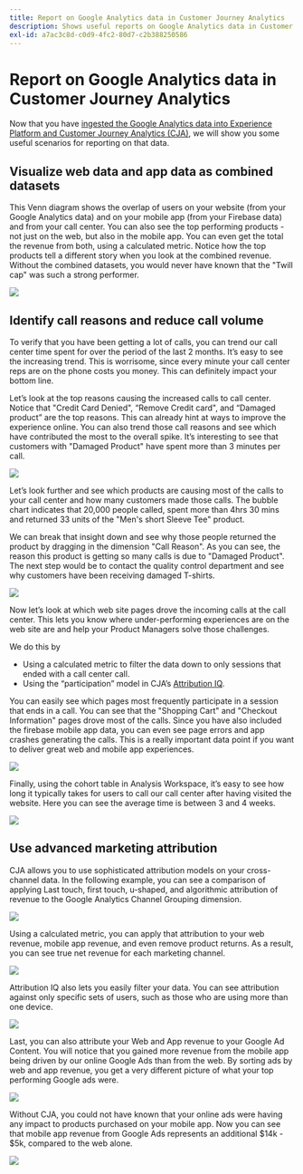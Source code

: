 ```yaml
---
title: Report on Google Analytics data in Customer Journey Analytics
description: Shows useful reports on Google Analytics data in Customer Journey Analytics
exl-id: a7ac3c8d-c0d9-4fc2-80d7-c2b388250586
---
```

# Report on Google Analytics data in Customer Journey Analytics

Now that you have [ingested the Google Analytics data into Experience Platform and Customer Journey Analytics (CJA)](/help/use-cases/ga-to-cja.md), we will show you some useful scenarios for reporting on that data.

## Visualize web data and app data as combined datasets

This Venn diagram shows the overlap of users on your website (from your Google Analytics data) and on your mobile app (from your Firebase data) and from your call center. You can also see the top performing products - not just on the web, but also in the mobile app. You can even get the total the revenue from both, using a calculated metric. Notice how the top products tell a different story when you look at the combined revenue. Without the combined datasets, you would never have known that the "Twill cap" was such a strong performer.

![](assets/combined-datasets.png)

## Identify call reasons and reduce call volume 

To verify that you have been getting a lot of calls, you can trend our call center time spent for over the period of the last 2 months. It’s easy to see the increasing trend. This is worrisome, since every minute your call center reps are on the phone costs you money. This can definitely impact your bottom line.

Let’s look at the top reasons causing the increased calls to call center. Notice that "Credit Card Denied", “Remove Credit card", and “Damaged product” are the top reasons. This can already hint at ways to improve the experience online. You can also trend those call reasons and see which have contributed the most to the overall spike. It’s interesting to see that customers with "Damaged Product" have spent more than 3 minutes per call.

![](assets/call-volume.png)

Let’s look further and see which products are causing most of the calls to your call center and how many customers made those calls. The bubble chart indicates that 20,000 people called, spent more than 4hrs 30 mins and returned 33 units of the "Men's short Sleeve Tee" product. 

We can break that insight down and see why those people returned the product by dragging in the dimension "Call Reason". As you can see, the reason this product is getting so many calls is due to "Damaged Product". The next step would be to contact the quality control department and see why customers have been receiving damaged T-shirts.

![](assets/call-reason.png)

Now let’s look at which web site pages drove the incoming calls at the call center. This lets you know where under-performing experiences are on the web site are and help your Product Managers solve those challenges.

We do this by

* Using a calculated metric to filter the data down to only sessions that ended with a call center call.
* Using the “participation” model in CJA’s [Attribution IQ](https://experienceleague.adobe.com/docs/analytics-platform/using/cja-workspace/attribution/models.html?lang=en#cja-workspace).

You can easily see which pages most frequently participate in a session that ends in a call. You can see that the "Shopping Cart" and "Checkout Information" pages drove most of the calls. Since you have also included the firebase mobile app data, you can even see page errors and app crashes generating the calls. This is a really important data point if you want to deliver great web and mobile app experiences.

![](assets/contributing-pages.png)

Finally, using the cohort table in Analysis Workspace, it’s easy to see how long it typically takes for users to call our call center after having visited the website. Here you can see the average time is between 3 and 4 weeks. 

![](assets/cohort.png)

## Use advanced marketing attribution

CJA allows you to use sophisticated attribution models on your cross-channel data. In the following example, you can see a comparison of applying Last touch, first touch, u-shaped, and algorithmic attribution of revenue to the Google Analytics Channel Grouping dimension. 

![](assets/mktg-attribution.png)

Using a calculated metric, you can apply that attribution to your web revenue, mobile app revenue, and even remove product returns. As a result, you can see true net revenue for each marketing channel. 

![](assets/calc-metric.png)

Attribution IQ also lets you easily filter your data. You can see attribution against only specific sets of users, such as those who are using more than one device.

![](assets/filter.png)

Last, you can also attribute your Web and App revenue to your Google Ad Content. You will notice that you gained more revenue from the mobile app being driven by our online Google Ads than from the web. By sorting ads by web and app revenue, you get a very different picture of what your top performing Google ads were. 

![](assets/google-ad.png)

Without CJA, you could not have known that your online ads were having any impact to products purchased on your mobile app. Now you can see that mobile app revenue from Google Ads represents an additional $14k - $5k, compared to the web alone.

![](assets/google-ad2.png)
